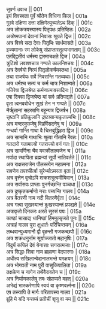 सुपर्ण उवाच ||	001    
इयं विवस्वता पूर्वं श्रौतेन विधिना किल |	001a  
गुरवे दक्षिणा दत्ता दक्षिणेत्युच्यतेऽथ दिक् ||	001c  
अत्र लोकत्रयस्यास्य पितृपक्षः प्रतिष्ठितः |	002a  
अत्रोष्मपानां देवानां निवासः श्रूयते द्विज ||	002c  
अत्र विश्वे सदा देवाः पितृभिः सार्धमासते |	003a  
इज्यमानाः स्म लोकेषु संप्राप्तास्तुल्यभागताम् ||	003c  
एतद्द्वितीयं धर्मस्य द्वारमाचक्षते द्विज |	004a  
त्रुटिशो लवशश्चात्र गण्यते कालनिश्चयः ||	004c  
अत्र देवर्षयो नित्यं पितृलोकर्षयस्तथा |	005a  
तथा राजर्षयः सर्वे निवसन्ति गतव्यथाः ||	005c  
अत्र धर्मश्च सत्यं च कर्म चात्र निशाम्यते |	006a  
गतिरेषा द्विजश्रेष्ठ कर्मणात्मावसादिनः ||	006c  
एषा दिक्सा द्विजश्रेष्ठ यां सर्वः प्रतिपद्यते |	007a  
वृता त्वनवबोधेन सुखं तेन न गम्यते ||	007c  
नैर्ॠतानां सहस्राणि बहून्यत्र द्विजर्षभ |	008a  
सृष्टानि प्रतिकूलानि द्रष्टव्यान्यकृतात्मभिः ||	008c  
अत्र मन्दरकुञ्जेषु विप्रर्षिसदनेषु च |	009a  
गन्धर्वा गान्ति गाथा वै चित्तबुद्धिहरा द्विज ||	009c  
अत्र सामानि गाथाभिः श्रुत्वा गीतानि रैवतः |	010a  
गतदारो गतामात्यो गतराज्यो वनं गतः ||	010c  
अत्र सावर्णिना चैव यवक्रीतात्मजेन च |	011a  
मर्यादा स्थापिता ब्रह्मन्यां सूर्यो नातिवर्तते ||	011c  
अत्र राक्षसराजेन पौलस्त्येन महात्मना |	012a  
रावणेन तपश्चीर्त्वा सुरेभ्योऽमरता वृता ||	012c  
अत्र वृत्तेन वृत्रोऽपि शक्रशत्रुत्वमीयिवान् |	013a  
अत्र सर्वासवः प्राप्ताः पुनर्गच्छन्ति पञ्चधा ||	013c  
अत्र दुष्कृतकर्माणो नराः पच्यन्ति गालव |	014a  
अत्र वैतरणी नाम नदी वितरणैर्वृता |	014c  
अत्र गत्वा सुखस्यान्तं दुःखस्यान्तं प्रपद्यते ||	014e   
अत्रावृत्तो दिनकरः क्षरते सुरसं पयः |	015a  
काष्ठां चासाद्य धानिष्ठां हिममुत्सृजते पुनः ||	015c  
अत्राहं गालव पुरा क्षुधार्तः परिचिन्तयन् |	016a  
लब्धवान्युध्यमानौ द्वौ बृहन्तौ गजकच्छपौ ||	016c  
अत्र शक्रधनुर्नाम सूर्याज्जातो महानृषिः |	017a  
विदुर्यं कपिलं देवं येनात्ताः सगरात्मजाः ||	017c  
अत्र सिद्धाः शिवा नाम ब्राह्मणा वेदपारगाः |	018a  
अधीत्य सखिलान्वेदानालभन्ते यमक्षयम् ||	018c  
अत्र भोगवती नाम पुरी वासुकिपालिता |	019a  
तक्षकेण च नागेन तथैवैरावतेन च ||	019c  
अत्र निर्याणकालेषु तमः संप्राप्यते महत् |	020a  
अभेद्यं भास्करेणापि स्वयं वा कृष्णवर्त्मना ||	020c  
एष तस्यापि ते मार्गः परितापस्य गालव |	021a  
ब्रूहि मे यदि गन्तव्यं प्रतीचीं शृणु वा मम ||	021c  

